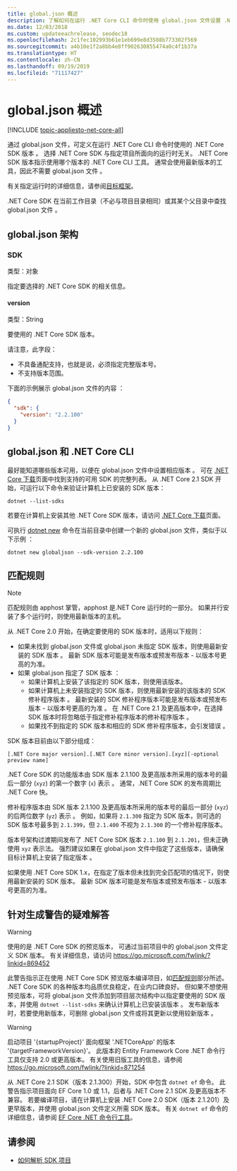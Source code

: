 ```yaml
---
title: global.json 概述
description: 了解如何在运行 .NET Core CLI 命令时使用 global.json 文件设置 .NET Core SDK 版本。
ms.date: 12/03/2018
ms.custom: updateeachrelease, seodec18
ms.openlocfilehash: 2c1fec102993b61e1eb699e8d3508b773302f569
ms.sourcegitcommit: a4b10e1f2a8bb4e8ff902630855474a0c4f1b37a
ms.translationtype: HT
ms.contentlocale: zh-CN
ms.lasthandoff: 09/19/2019
ms.locfileid: "71117427"
---
```

# <a name="globaljson-overview"></a>global.json 概述

[!INCLUDE [topic-appliesto-net-core-all](../../../includes/topic-appliesto-net-core-all.md)]

通过 global.json 文件，可定义在运行 .NET Core CLI 命令时使用的 .NET Core SDK 版本  。 选择 .NET Core SDK 与指定项目所面向的运行时无关。 .NET Core SDK 版本指示使用哪个版本的 .NET Core CLI 工具。 通常会使用最新版本的工具，因此不需要 global.json 文件  。

有关指定运行时的详细信息，请参阅[目标框架](../../standard/frameworks.md)。

.NET Core SDK 在当前工作目录（不必与项目目录相同）或其某个父目录中查找 global.json 文件  。

## <a name="globaljson-schema"></a>global.json 架构

### <a name="sdk"></a>SDK

类型：对象

指定要选择的 .NET Core SDK 的相关信息。

#### <a name="version"></a>version

类型：String

要使用的 .NET Core SDK 版本。

请注意，此字段：

- 不具备通配支持，也就是说，必须指定完整版本号。
- 不支持版本范围。

下面的示例展示 global.json 文件的内容  ：

```json
{
  "sdk": {
    "version": "2.2.100"
  }
}
```

## <a name="globaljson-and-the-net-core-cli"></a>global.json 和 .NET Core CLI

最好能知道哪些版本可用，以便在 global.json 文件中设置相应版本  。 可在 [.NET Core 下载](https://dotnet.microsoft.com/download/dotnet-core)页面中找到支持的可用 SDK 的完整列表。 从 .NET Core 2.1 SDK 开始，可运行以下命令来验证计算机上已安装的 SDK 版本：

```dotnetcli
dotnet --list-sdks
```

若要在计算机上安装其他 .NET Core SDK 版本，请访问 [.NET Core 下载](https://dotnet.microsoft.com/download/dotnet-core)页面。

可执行 [dotnet new](dotnet-new.md) 命令在当前目录中创建一个新的 global.json 文件，类似于以下示例  ：

```dotnetcli
dotnet new globaljson --sdk-version 2.2.100
```

## <a name="matching-rules"></a>匹配规则

> [!NOTE]
> 匹配规则由 apphost 掌管，apphost 是.NET Core 运行时的一部分。
> 如果并行安装了多个运行时，则使用最新版本的主机。

从 .NET Core 2.0 开始，在确定要使用的 SDK 版本时，适用以下规则：

- 如果未找到 global.json 文件或 global.json 未指定 SDK 版本，则使用最新安装的 SDK 版本   。 最新 SDK 版本可能是发布版本或预发布版本 - 以版本号更高的为准。
- 如果 global.json 指定了 SDK 版本  ：
  - 如果计算机上安装了该指定的 SDK 版本，则使用该版本。
  - 如果计算机上未安装指定的 SDK 版本，则使用最新安装的该版本的 SDK 修补程序版本  。 最新安装的 SDK 修补程序版本可能是发布版本或预发布版本 - 以版本号更高的为准  。 在 .NET Core 2.1 及更高版本中，在选择 SDK 版本时将忽略低于指定修补程序版本的修补程序版本   。
  - 如果找不到指定的 SDK 版本和相应的 SDK 修补程序版本，会引发错误  。

SDK 版本目前由以下部分组成：

`[.NET Core major version].[.NET Core minor version].[xyz][-optional preview name]`

.NET Core SDK 的功能版本由 SDK 版本 2.1.100 及更高版本所采用的版本号的最后一部分 (`xyz`) 的第一个数字 (`x`) 表示  。 通常，.NET Core SDK 的发布周期比 .NET Core 快。

修补程序版本由 SDK 版本 2.1.100 及更高版本所采用的版本号的最后一部分 (`xyz`) 的后两位数字 (`yz`) 表示  。 例如，如果将 `2.1.300` 指定为 SDK 版本，则可选的 SDK 版本号最多到 `2.1.399`，但 `2.1.400` 不视为 `2.1.300` 的一个修补程序版本。

版本号架构过渡期间发布了 .NET Core SDK 版本 `2.1.100` 到 `2.1.201`，但未正确使用 `xyz` 表示法。 强烈建议如果在 global.json 文件中指定了这些版本，请确保目标计算机上安装了指定版本  。

如果使用 .NET Core SDK 1.x，在指定了版本但未找到完全匹配项的情况下，则使用最新安装的 SDK 版本。 最新 SDK 版本可能是发布版本或预发布版本 - 以版本号更高的为准。

## <a name="troubleshooting-build-warnings"></a>针对生成警告的疑难解答

> [!WARNING]
> 使用的是 .NET Core SDK 的预览版本， 可通过当前项目中的 global.json 文件定义 SDK 版本。 有关详细信息，请访问 <https://go.microsoft.com/fwlink/?linkid=869452>

此警告指示正在使用 .NET Core SDK 预览版本编译项目，如[匹配规则](#matching-rules)部分所述。 .NET Core SDK 的各种版本均品质优良稳定，在业内口碑良好。 但如果不想使用预览版本，可将 global.json 文件添加到项目层次结构中以指定要使用的 SDK 版本，并使用 `dotnet --list-sdks` 来确认计算机上已安装该版本  。 发布新版本时，若要使用新版本，可删除 global.json 文件或将其更新以使用较新版本  。

> [!WARNING]
> 启动项目 '{startupProject}' 面向框架 '.NETCoreApp' 的版本 '{targetFrameworkVersion}'。 此版本的 Entity Framework Core .NET 命令行工具仅支持 2.0 或更高版本。 有关使用旧版工具的信息，请参阅 <https://go.microsoft.com/fwlink/?linkid=871254>

从 .NET Core 2.1 SDK（版本 2.1.300）开始，SDK 中包含 `dotnet ef` 命令。 此警告指示项目面向 EF Core 1.0 或 1.1，后者与 .NET Core 2.1 SDK 及更高版本不兼容。 若要编译项目，请在计算机上安装 .NET Core 2.0 SDK（版本 2.1.201）及更早版本，并使用 global.json  文件定义所需 SDK 版本。 有关 `dotnet ef` 命令的详细信息，请参阅 [EF Core .NET 命令行工具](/ef/core/miscellaneous/cli/dotnet)。

## <a name="see-also"></a>请参阅

- [如何解析 SDK 项目](/visualstudio/msbuild/how-to-use-project-sdk#how-project-sdks-are-resolved)
